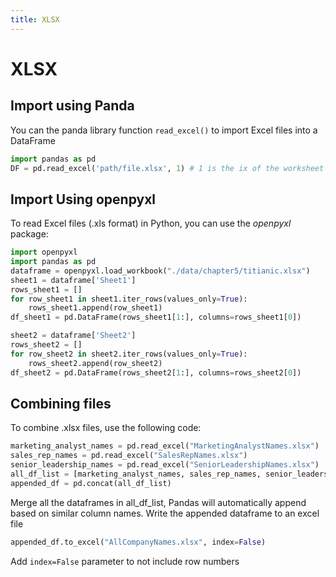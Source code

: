 ```yaml
---
title: XLSX
---
```

# XLSX

## Import using Panda
You can the panda library function `read_excel()` to import Excel files into a DataFrame

```Python
import pandas as pd
DF = pd.read_excel('path/file.xlsx', 1) # 1 is the ix of the worksheet
```

## Import Using openpyxl
To read Excel files (.xls format) in Python, you can use the _openpyxl_ package: 

``` Python
import openpyxl
import pandas as pd
dataframe = openpyxl.load_workbook("./data/chapter5/titianic.xlsx")
sheet1 = dataframe['Sheet1']
rows_sheet1 = []
for row_sheet1 in sheet1.iter_rows(values_only=True):
    rows_sheet1.append(row_sheet1)
df_sheet1 = pd.DataFrame(rows_sheet1[1:], columns=rows_sheet1[0])

sheet2 = dataframe['Sheet2']
rows_sheet2 = []
for row_sheet2 in sheet2.iter_rows(values_only=True):
    rows_sheet2.append(row_sheet2)
df_sheet2 = pd.DataFrame(rows_sheet2[1:], columns=rows_sheet2[0])
```

## Combining files 
To combine .xlsx files, use the following code:
```Python
marketing_analyst_names = pd.read_excel("MarketingAnalystNames.xlsx")
sales_rep_names = pd.read_excel("SalesRepNames.xlsx")
senior_leadership_names = pd.read_excel("SeniorLeadershipNames.xlsx")
all_df_list = [marketing_analyst_names, sales_rep_names, senior_leadership_names]
appended_df = pd.concat(all_df_list)
```
Merge all the dataframes in all_df_list, Pandas will automatically append based on similar column names.
 Write the appended dataframe to an excel file

```Python
appended_df.to_excel("AllCompanyNames.xlsx", index=False)
```

Add `index=False` parameter to not include row numbers
